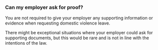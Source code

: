 ###  Can my employer ask for proof?

You are not required to give your employer any supporting information or
evidence when requesting domestic violence leave.

There might be exceptional situations where your employer could ask for
supporting documents, but this would be rare and is not in line with the
intentions of the law.
